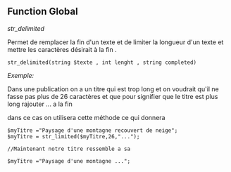 

## Function Global


 *str_delimited*

 Permet de remplacer la fin d'un texte et de limiter la longueur d'un texte et mettre les caractères désirait à la fin .

    str_delimited(string $texte , int lenght , string completed)

*Exemple:*

Dans une publication on a un titre qui est trop long et on voudrait qu'il ne fasse pas plus de 26 caractères et que pour signifier que le titre est plus long rajouter ... a la fin

dans ce cas on utilisera cette méthode ce qui donnera 

    $myTitre ="Paysage d'une montagne recouvert de neige";
    $myTitre = str_limited($myTitre,26,"...");

    //Maintenant notre titre ressemble a sa

    $myTitre ="Paysage d'une montagne ...";




